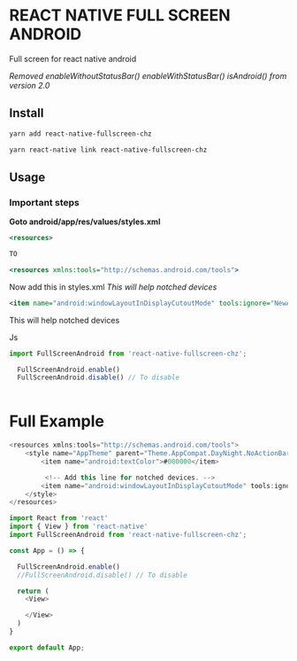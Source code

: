 # REACT NATIVE FULL SCREEN ANDROID

Full screen for react native android 

*Removed enableWithoutStatusBar() enableWithStatusBar() isAndroid() from version 2.0*

## Install 

```sh
yarn add react-native-fullscreen-chz

yarn react-native link react-native-fullscreen-chz 

```

## Usage

### Important steps

**Goto android/app/res/values/styles.xml** 


```xml
<resources>

TO

<resources xmlns:tools="http://schemas.android.com/tools">

```

Now add this in styles.xml _This will help notched devices_

```xml
<item name="android:windowLayoutInDisplayCutoutMode" tools:ignore="NewApi">shortEdges</item>

```

This will help notched devices

Js

```js
import FullScreenAndroid from 'react-native-fullscreen-chz';

  FullScreenAndroid.enable()
  FullScreenAndroid.disable() // To disable
  
```

# Full Example

```js
<resources xmlns:tools="http://schemas.android.com/tools">
    <style name="AppTheme" parent="Theme.AppCompat.DayNight.NoActionBar">
        <item name="android:textColor">#000000</item>

         <!-- Add this line for notched devices. -->
        <item name="android:windowLayoutInDisplayCutoutMode" tools:ignore="NewApi">shortEdges</item> 
    </style>
</resources>

```

```js
import React from 'react'
import { View } from 'react-native'
import FullScreenAndroid from 'react-native-fullscreen-chz';

const App = () => {

  FullScreenAndroid.enable()
  //FullScreenAndroid.disable() // To disable

  return (
    <View>

    </View>
  )
}

export default App;

```
